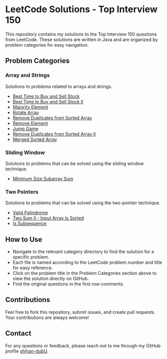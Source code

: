 # LeetCode Solutions - Top Interview 150

This repository contains my solutions to the Top Interview 150 questions from LeetCode. These solutions are written in Java and are organized by problem categories for easy navigation.

## Problem Categories

### Array and Strings

Solutions to problems related to arrays and strings.

- [Best Time to Buy and Sell Stock](top-interview-150/array-strings/121-best-time-to-buy-and-sell-stock.java)
- [Best Time to Buy and Sell Stock II](top-interview-150/array-strings/122-best-time-to-buy-and-sell-stock-ii.java)
- [Majority Element](top-interview-150/array-strings/169-majority-element.java)
- [Rotate Array](top-interview-150/array-strings/189-rotate-array.java)
- [Remove Duplicates from Sorted Array](top-interview-150/array-strings/26-remove-duplicates-from-sorted-array.java)
- [Remove Element](top-interview-150/array-strings/27-remove-element.java)
- [Jump Game](top-interview-150/array-strings/55-jump-game.java)
- [Remove Duplicates from Sorted Array II](top-interview-150/array-strings/80-remove-duplicates-from-sorted-array-ii.java)
- [Merged Sorted Array](top-interview-150/array-strings/88-merged-sorted-array.java)

### Sliding Window

Solutions to problems that can be solved using the sliding window technique.

- [Minimum Size Subarray Sum](top-interview-150/sliding-window/209-minimum-size-subarray-sum.java)

### Two Pointers

Solutions to problems that can be solved using the two-pointer technique.

- [Valid Palindrome](top-interview-150/two-pointers/125-valid-palindrome.java)
- [Two Sum II - Input Array Is Sorted](top-interview-150/two-pointers/167-two-sum-ii-input-array-is-sorted.java)
- [Is Subsequence](top-interview-150/two-pointers/392-is-subsequence.java)

## How to Use

- Navigate to the relevant category directory to find the solution for a specific problem.
- Each file is named according to the LeetCode problem number and title for easy reference.
- Click on the problem title in the Problem Categories section above to view the solution directly on GitHub.
- Find the original questions in the first row comments.

## Contributions

Feel free to fork this repository, submit issues, and create pull requests. Your contributions are always welcome!

## Contact

For any questions or feedback, please reach out to me through my GitHub profile [shihan-dubU](https://github.com/shihan-dubU).

